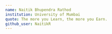 ```yaml
---
name: Naitik Bhupendra Rathod
institution: University of Mumbai
quote: The more you Learn, the more you Earn.
github_user: NaitikR
---
```

